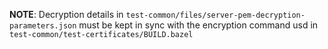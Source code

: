 **NOTE**: Decryption details in `test-common/files/server-pem-decryption-parameters.json` 
must be kept in sync with the encryption command usd in `test-common/test-certificates/BUILD.bazel`
